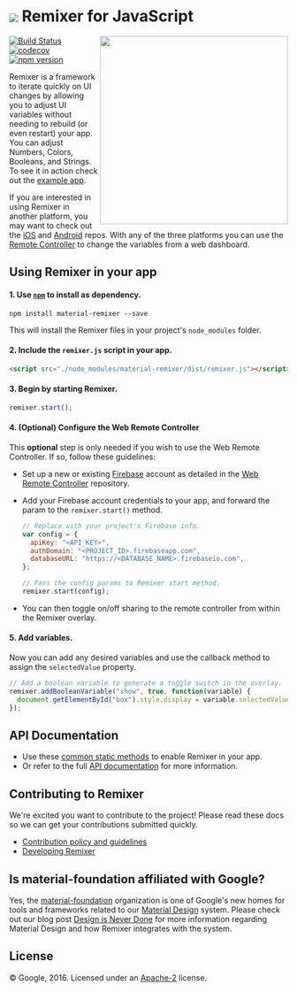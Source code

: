 # <img align="center" src="https://cdn.rawgit.com/material-foundation/material-remixer-js/develop/docs/assets/remixer_logo_32x32.png"> Remixer for JavaScript

<img align="right" src="https://cdn.rawgit.com/material-foundation/material-remixer-js/develop/docs/assets/app_screenshot.png" width="340px">

[![Build Status](https://travis-ci.org/material-foundation/material-remixer-js.svg?branch=develop)](https://travis-ci.org/material-foundation/material-remixer-js) [![codecov](https://codecov.io/gh/material-foundation/material-remixer-js/branch/develop/graph/badge.svg)](https://codecov.io/gh/material-foundation/material-remixer-js) [![npm version](https://badge.fury.io/js/material-remixer.svg)](https://badge.fury.io/js/material-remixer)

Remixer is a framework to iterate quickly on UI changes by allowing you to adjust UI variables without needing to rebuild (or even restart) your app. You can adjust Numbers, Colors, Booleans, and Strings. To see it in action check out the [example app](https://github.com/material-foundation/material-remixer-js/tree/develop/examples).

If you are interested in using Remixer in another platform, you may want to check out the [iOS](https://github.com/material-foundation/material-remixer-ios) and [Android](https://github.com/material-foundation/material-remixer-android) repos. With any of the three platforms you can use the [Remote Controller](https://github.com/material-foundation/material-remixer-remote-web) to change the variables from a web dashboard.

## Using Remixer in your app

#### 1. Use [`npm`](https://www.npmjs.com/) to install as dependency.

`npm install material-remixer --save`

This will install the Remixer files in your project's `node_modules` folder.

#### 2. Include the `remixer.js` script in your app.

```html
<script src="./node_modules/material-remixer/dist/remixer.js"></script>
```

#### 3. Begin by starting Remixer.

```javascript
remixer.start();
```

#### 4. (Optional) Configure the Web Remote Controller

This **optional** step is only needed if you wish to use the Web Remote Controller. If so, follow these guidelines:

  - Set up a new or existing [Firebase](https://firebase.google.com/) account as detailed in the [Web Remote Controller](https://github.com/material-foundation/material-remixer-remote-web) repository.
  - Add your Firebase account credentials to your app, and forward the param to the `remixer.start()` method.
  
    ```javascript
    // Replace with your project's Firebase info.
    var config = {
      apiKey: "<API_KEY>",
      authDomain: "<PROJECT_ID>.firebaseapp.com",
      databaseURL: "https://<DATABASE_NAME>.firebaseio.com",
    };

    // Pass the config params to Remixer start method.
    remixer.start(config);
    ```

  - You can then toggle on/off sharing to the remote controller from within the Remixer overlay.

#### 5. Add variables.
Now you can add any desired variables and use the callback method to assign the `selectedValue` property.

```javascript
// Add a boolean variable to generate a toggle switch in the overlay.
remixer.addBooleanVariable("show", true, function(variable) {
  document.getElementById("box").style.display = variable.selectedValue ? "block" : "none";
});
```

## API Documentation

- Use these [common static methods](https://github.com/material-foundation/material-remixer-js/blob/develop/docs/remixer-api.md) to enable Remixer in your app.
- Or refer to the full [API documentation](https://material-foundation.github.io/material-remixer-js/docs) for more information.

## Contributing to Remixer

We're excited you want to contribute to the project! Please read these docs so we can get your contributions submitted quickly.

- [Contribution policy and guidelines](https://github.com/material-foundation/material-remixer-js/blob/develop/CONTRIBUTING.md)
- [Developing Remixer](https://github.com/material-foundation/material-remixer-js/blob/develop/docs/developing.md)

## Is material-foundation affiliated with Google?

Yes, the [material-foundation](https://github.com/material-foundation) organization is one of Google's new homes for tools and frameworks related to our [Material Design](https://material.io) system. Please check out our blog post [Design is Never Done](https://design.google.com/articles/design-is-never-done/) for more information regarding Material Design and how Remixer integrates with the system.

## License

© Google, 2016. Licensed under an [Apache-2](https://github.com/material-foundation/material-remixer-js/blob/develop/LICENSE) license.
